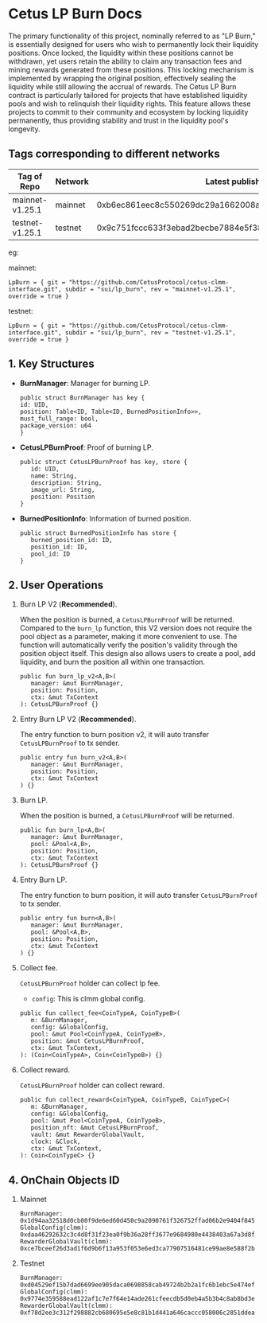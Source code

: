 # Cetus LP Burn Docs

The primary functionality of this project, nominally referred to as "LP Burn," is essentially designed for users who wish to permanently lock their liquidity positions. Once locked, the liquidity within these positions cannot be withdrawn, yet users retain the ability to claim any transaction fees and mining rewards generated from these positions. This locking mechanism is implemented by wrapping the original position, effectively sealing the liquidity while still allowing the accrual of rewards. The Cetus LP Burn contract is particularly tailored for projects that have established liquidity pools and wish to relinquish their liquidity rights. This feature allows these projects to commit to their community and ecosystem by locking liquidity permanently, thus providing stability and trust in the liquidity pool's longevity.

## Tags corresponding to different networks

| Tag of Repo     | Network | Latest published at address                                        | Package ID                                                         |
| --------------- | ------- | ------------------------------------------------------------------ | ------------------------------------------------------------------ |
| mainnet-v1.25.1 | mainnet | 0xb6ec861eec8c550269dc29a1662008a816ac4756df723af5103075b665e32e65 | 0x12d73de9a6bc3cb658ec9dc0fe7de2662be1cea5c76c092fcc3606048cdbac27 |
| testnet-v1.25.1 | testnet | 0x9c751fccc633f3ebad2becbe7884e5f38b4e497127689be0d404b24f79d95d71 | 0x3b494006831b046481c8046910106e2dfbe0d1fa9bc01e41783fb3ff6534ed3a |

eg:

mainnet:

```
LpBurn = { git = "https://github.com/CetusProtocol/cetus-clmm-interface.git", subdir = "sui/lp_burn", rev = "mainnet-v1.25.1", override = true }
```

testnet:

```
LpBurn = { git = "https://github.com/CetusProtocol/cetus-clmm-interface.git", subdir = "sui/lp_burn", rev = "testnet-v1.25.1", override = true }
```

## 1. Key Structures

- **BurnManager**: Manager for burning LP.

  ```move
  public struct BurnManager has key {
  id: UID,
  position: Table<ID, Table<ID, BurnedPositionInfo>>,
  must_full_range: bool,
  package_version: u64
  }
  ```

- **CetusLPBurnProof**: Proof of burning LP.

  ```move
  public struct CetusLPBurnProof has key, store {
     id: UID,
     name: String,
     description: String,
     image_url: String,
     position: Position
  }
  ```

- **BurnedPositionInfo**: Information of burned position.

  ```move
  public struct BurnedPositionInfo has store {
     burned_position_id: ID,
     position_id: ID,
     pool_id: ID
  }
  ```

## 2. User Operations

1. Burn LP V2 (**Recommended**).

   When the position is burned, a `CetusLPBurnProof` will be returned. Compared to the `burn_lp` function, this V2 version does not require the pool object as a parameter, making it more convenient to use. The function will automatically verify the position's validity through the position object itself. This design also allows users to create a pool, add liquidity, and burn the position all within one transaction.

   ```move
   public fun burn_lp_v2<A,B>(
      manager: &mut BurnManager,
      position: Position,
      ctx: &mut TxContext
   ): CetusLPBurnProof {}
   ```

2. Entry Burn LP V2 (**Recommended**).

   The entry function to burn position v2, it will auto transfer `CetusLPBurnProof` to tx sender.

   ```move
   public entry fun burn_v2<A,B>(
      manager: &mut BurnManager,
      position: Position,
      ctx: &mut TxContext
   ) {}
   ```

3. Burn LP.

   When the position is burned, a `CetusLPBurnProof` will be returned.

   ```move
   public fun burn_lp<A,B>(
      manager: &mut BurnManager,
      pool: &Pool<A,B>,
      position: Position,
      ctx: &mut TxContext
   ): CetusLPBurnProof {}
   ```

4. Entry Burn LP.

   The entry function to burn position, it will auto transfer `CetusLPBurnProof` to tx sender.

   ```move
   public entry fun burn<A,B>(
      manager: &mut BurnManager,
      pool: &Pool<A,B>,
      position: Position,
      ctx: &mut TxContext
   ) {}
   ```

5. Collect fee.

   `CetusLPBurnProof` holder can collect lp fee.

   - `config`: This is clmm global config.

   ```move
   public fun collect_fee<CoinTypeA, CoinTypeB>(
      m: &BurnManager,
      config: &GlobalConfig,
      pool: &mut Pool<CoinTypeA, CoinTypeB>,
      position: &mut CetusLPBurnProof,
      ctx: &mut TxContext,
   ): (Coin<CoinTypeA>, Coin<CoinTypeB>) {}
   ```

6. Collect reward.

   `CetusLPBurnProof` holder can collect reward.

   ```move
   public fun collect_reward<CoinTypeA, CoinTypeB, CoinTypeC>(
      m: &BurnManager,
      config: &GlobalConfig,
      pool: &mut Pool<CoinTypeA, CoinTypeB>,
      position_nft: &mut CetusLPBurnProof,
      vault: &mut RewarderGlobalVault,
      clock: &Clock,
      ctx: &mut TxContext,
   ): Coin<CoinTypeC> {}
   ```

## 4. OnChain Objects ID

1. Mainnet

   ```text
   BurnManager: 0x1d94aa32518d0cb00f9de6ed60d450c9a2090761f326752ffad06b2e9404f845
   GlobalConfig(clmm): 0xdaa46292632c3c4d8f31f23ea0f9b36a28ff3677e9684980e4438403a67a3d8f
   RewarderGlobalVault(clmm): 0xce7bceef26d3ad1f6d9b6f13a953f053e6ed3ca77907516481ce99ae8e588f2b
   ```

2. Testnet

   ```text
   BurnManager: 0xd04529ef15b7dad6699ee905daca0698858cab49724b2b2a1fc6b1ebc5e474ef
   GlobalConfig(clmm): 0x9774e359588ead122af1c7e7f64e14ade261cfeecdb5d0eb4a5b3b4c8ab8bd3e
   RewarderGlobalVault(clmm): 0xf78d2ee3c312f298882cb680695e5e8c81b1d441a646caccc058006c2851ddea
   ```
